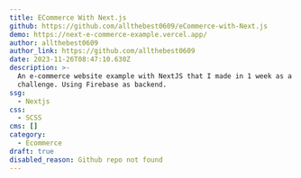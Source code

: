 ```yaml
---
title: ECommerce With Next.js
github: https://github.com/allthebest0609/eCommerce-with-Next.js
demo: https://next-e-commerce-example.vercel.app/
author: allthebest0609
author_link: https://github.com/allthebest0609
date: 2023-11-26T08:47:10.630Z
description: >-
  An e-commerce website example with NextJS that I made in 1 week as a self
  challenge. Using Firebase as backend.
ssg:
  - Nextjs
css:
  - SCSS
cms: []
category:
  - Ecommerce
draft: true
disabled_reason: Github repo not found
---
```

